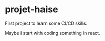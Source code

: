 # projet-haise
First project to learn some CI/CD skills.


Maybe i start with coding something in react.
